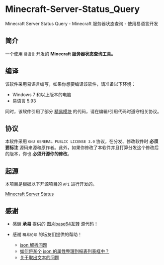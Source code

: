 # Minecraft-Server-Status_Query
Minecraft Server Status Query - Minecraft 服务器状态查询 - 使用易语言开发

## 简介

一个使用 `易语言` 开发的 **Minecraft 服务器状态查询工具。**

<!-- ## 下载
前往 [Releases](https://github.com/gytxtx/KFACBT_Toolkit/releases) 页下载。 -->

## 编译

该软件采用易语言编写，如果你想要编译该软件，请准备以下环境：

- Windows 7 和以上版本的电脑
- 易语言 5.93

同时，该软件引用了部分 [精易模块](https://ec.125.la/) 的代码，请在编辑/引用代码时遵守相关协议。

<!-- ## 常见问题

请跳转至 [帮助](https://github.com/gytxtx/KFACBT_Toolkit/blob/main/Help.md) 来查看 -->

## 协议

本软件采用 `GNU GENERAL PUBLIC LICENSE 3.0` 协议，在分发、修改软件时 **必须要标注** 源码来源和原作者。此外，如果你修改了本软件并且打算分发这个修改后的版本，你也 **必须开源你的修改**。

## 起源

本项目是根据以下开源项目的 `API` 进行开发的。

[Minecraft Server Status](https://mcstatus.io/)

## 感谢

 - 感谢 **承易** 提供的 [图片base64互转](https://bbs.125.la/forum.php?mod=viewthread&tid=14681717) 源代码！

 - 感谢 `精易论坛` 的坛友们提供的帮助！
    - [json 解析问题](https://bbs.125.la/thread-14812155-1-1.html)
    - [如何将某个 json 的属性整理到报表列表框中？](https://bbs.125.la/thread-14812169-1-1.html)
    - [关于取出文本的问题](https://bbs.125.la/thread-14812178-1-1.html)
